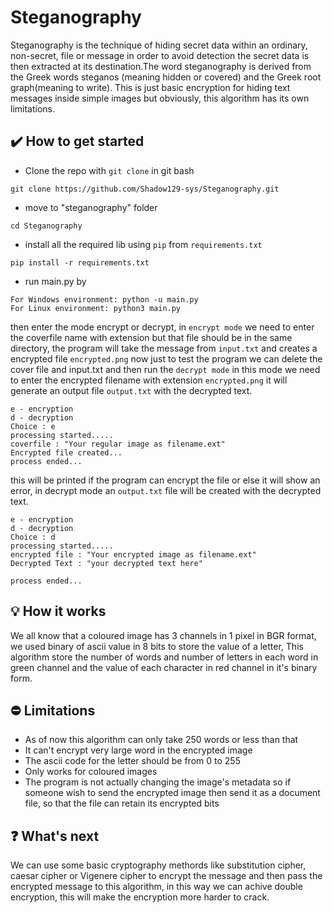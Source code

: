 # Steganography
Steganography is the technique of hiding secret data within an ordinary, non-secret, file or message in order to avoid detection the secret data is then extracted at its destination.The word steganography is derived from the Greek words steganos (meaning hidden or covered) and the Greek root graph(meaning to write).
This is just basic encryption for hiding text messages inside simple images but obviously, this algorithm has its own limitations. 

## :heavy_check_mark: How to get started 
* Clone the repo with `git clone` in git bash
```gitbash
git clone https://github.com/Shadow129-sys/Steganography.git
```
* move to "steganography" folder
```gitbash
cd Steganography
```
* install all the required lib using `pip` from `requirements.txt`
```gitbash
pip install -r requirements.txt
```
* run main.py by
```gitbash
For Windows environment: python -u main.py
For Linux environment: python3 main.py
```
then enter the mode encrypt or decrypt, in `encrypt mode` we need to enter the coverfile name with extension but that file should be in the same directory, the program will take the message from `input.txt` and creates a encrypted file `encrypted.png` now just to test the program we can delete the cover file and input.txt and then run the `decrypt mode` in this mode we need to enter the encrypted filename with extension `encrypted.png` it will generate an output file `output.txt` with the decrypted text.
```ternimal
e - encryption
d - decryption
Choice : e
processing started.....
coverfile : "Your regular image as filename.ext"
Encrypted file created...
process ended...
```
this will be printed if the program can encrypt the file or else it will show an error, in decrypt mode an `output.txt` file will be created with the decrypted text.
```terminal
e - encryption
d - decryption
Choice : d
processing started.....
encrypted file : "Your encrypted image as filename.ext"
Decrypted Text : "your decrypted text here"

process ended...
```
## 💡 How it works
We all know that a coloured image has 3 channels in 1 pixel in BGR format, we used binary of ascii value in 8 bits to store the value of a letter, This algorithm store the number of words and number of letters in each word in green channel and the value of each character in red channel in it's binary form.
## :no_entry: Limitations 
* As of now this algorithm can only take 250 words or less than that
* It can't encrypt very large word in the encrypted image
* The ascii code for the letter should be from 0 to 255
* Only works for coloured images
* The program is not actually changing the image's metadata so if someone wish to send the encrypted image then send it as a document file, so that the file can retain its encrypted bits
## :question: What's next 
We can use some basic cryptography methords like substitution cipher, caesar cipher or Vigenere cipher to encrypt the message and then pass the encrypted message to this algorithm, in this way we can achive double encryption, this will make the encryption more harder to crack.
